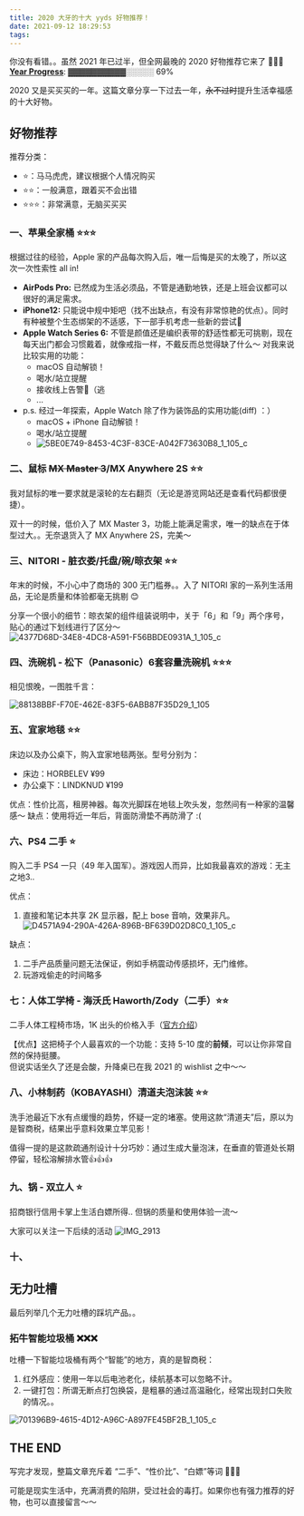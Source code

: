 ```yaml
---
title: 2020 大牙的十大 yyds 好物推荐！
date: 2021-09-12 18:29:53
tags:
---
```



你没有看错。。虽然 2021 年已过半，但全网最晚的 2020 好物推荐它来了 🥰🥰🥰
**[Year Progress](https://twitter.com/year_progress)**: ▓▓▓▓▓▓▓▓▓▓░░░░░ 69%

2020 又是买买买的一年。这篇文章分享一下过去一年，~~永不过时~~提升生活幸福感的十大好物。

<!--more--> 

## 好物推荐
推荐分类：

- ⭐️：马马虎虎，建议根据个人情况购买
- ⭐️⭐️：一般满意，跟着买不会出错
- ⭐️⭐️⭐️：非常满意，无脑买买买

### 一、苹果全家桶 ⭐️⭐️⭐️

根据过往的经验，Apple 家的产品每次购入后，唯一后悔是买的太晚了，所以这次一次性索性 all in!

- **AirPods Pro:** 已然成为生活必须品，不管是通勤地铁，还是上班会议都可以很好的满足需求。
- **iPhone12:** 只能说中规中矩吧（找不出缺点，有没有非常惊艳的优点）。同时有种被整个生态绑架的不适感，下一部手机考虑一些新的尝试🤔
- **Apple Watch Series 6:** 不管是颜值还是编织表带的舒适性都无可挑剔，现在每天出门都会习惯戴着，就像戒指一样，不戴反而总觉得缺了什么～ 对我来说比较实用的功能：
    - macOS 自动解锁！
    - 喝水/站立提醒
    - 接收线上告警🤣（逃 
    - ...
- p.s. 经过一年探索，Apple Watch 除了作为装饰品的实用功能(diff) ：）
    - macOS + iPhone 自动解锁！
    - 喝水/站立提醒
    - ![5BE0E749-8453-4C3F-83CE-A042F73630B8_1_105_c](/images/blog/2021-09-04-jvm-note/5BE0E749-8453-4C3F-83CE-A042F73630B8_1_105_c.jpeg)


### 二、鼠标 ~~MX Master 3~~/MX Anywhere 2S ⭐️⭐️

我对鼠标的唯一要求就是滚轮的左右翻页（无论是游览网站还是查看代码都很便捷）。

双十一的时候，低价入了 MX Master 3，功能上能满足需求，唯一的缺点在于体型过大。。无奈退货入了 MX Anywhere 2S，完美～

### 三、NITORI - 脏衣娄/托盘/碗/晾衣架 ⭐️⭐️

年末的时候，不小心中了商场的 300 无门槛券。。入了 NITORI 家的一系列生活用品，无论是质量和体验都毫无挑剔 😊

分享一个很小的细节：晾衣架的组件组装说明中，关于「6」和「9」两个序号，贴心的通过下划线进行了区分～
![4377D68D-34E8-4DC8-A591-F56BBDE0931A_1_105_c](/images/blog/2021-09-04-jvm-note/4377D68D-34E8-4DC8-A591-F56BBDE0931A_1_105_c.jpeg)



### 四、洗碗机 - 松下（Panasonic）6套容量洗碗机 ⭐️⭐️⭐️

相见恨晚，一图胜千言：

![88138BBF-F70E-462E-83F5-6ABB87F35D29_1_105](/images/blog/200104_japan_travel/88138BBF-F70E-462E-83F5-6ABB87F35D29_1_105_c.jpeg)


### 五、宜家地毯 ⭐️⭐️

床边以及办公桌下，购入宜家地毯两张。型号分别为：
- 床边：HORBELEV ¥99
- 办公桌下：LINDKNUD ¥199

优点：性价比高，租房神器。每次光脚踩在地毯上吹头发，忽然间有一种家的温馨感～ 
缺点：使用将近一年后，背面防滑垫不再防滑了 :(

### 六、PS4 二手 ⭐️

购入二手 PS4 一只（49 年入国军）。游戏因人而异，比如我最喜欢的游戏：无主之地3.. 

优点：
1. 直接和笔记本共享 2K 显示器，配上 bose 音响，效果非凡。
![D4571A94-290A-426A-896B-BF639D02D8C0_1_105_c](/images/blog/2021-09-04-jvm-note/D4571A94-290A-426A-896B-BF639D02D8C0_1_105_c.jpeg)

缺点：
1. 二手产品质量问题无法保证，例如手柄震动传感损坏，无门维修。
2. 玩游戏偷走的时间略多

### 七：人体工学椅 - 海沃氏 Haworth/Zody（二手）⭐️⭐️

二手人体工程椅市场，1K 出头的价格入手（[官方介绍](https://www.haworth.com/ap/zh-cn/%25E4%25BA%25A7%25E5%2593%2581/%25E5%258A%259E%25E5%2585%25AC%25E6%25A4%2585/zody-1.html)）

【优点】这把椅子个人最喜欢的一个功能：支持 5-10 度的**前倾**，可以让你非常自然的保持挺腰。   
但说实话坐久了还是会酸，升降桌已在我 2021 的 wishlist 之中～～

### 八、小林制药（KOBAYASHI）清道夫泡沫装  ⭐️⭐️

洗手池最近下水有点缓慢的趋势，怀疑一定的堵塞。使用这款“清道夫”后，原以为是智商税，结果出乎意料效果立竿见影！

值得一提的是这款疏通剂设计十分巧妙：通过生成大量泡沫，在垂直的管道处长期停留，轻松溶解排水管👍👍👍


### 九、锅 - 双立人 ⭐️

招商银行信用卡掌上生活白嫖所得.. 但锅的质量和使用体验一流～   

大家可以关注一下后续的活动 
![IMG_2913](/images/blog/2021-09-04-jvm-note/IMG_2913.PNG)


### 十、

## 无力吐槽

最后列举几个无力吐槽的踩坑产品。。 

### 拓牛智能垃圾桶 ❌❌❌

吐槽一下智能垃圾桶有两个“智能”的地方，真的是智商税：

1. 红外感应：使用一年以后电池老化，续航基本可以忽略不计。
2. 一键打包：所谓无断点打包换袋，是粗暴的通过高温融化，经常出现封口失败的情况。。

![701396B9-4615-4D12-A96C-A897FE45BF2B_1_105_c](/images/blog/2021-09-04-jvm-note/701396B9-4615-4D12-A96C-A897FE45BF2B_1_105_c.jpeg)



## THE END 

写完才发现，整篇文章充斥着 “二手”、“性价比”、“白嫖”等词 🤣🤣🤣 

可能是现实生活中，充满消费的陷阱，受过社会的毒打。如果你也有强力推荐的好物，也可以直接留言～～
